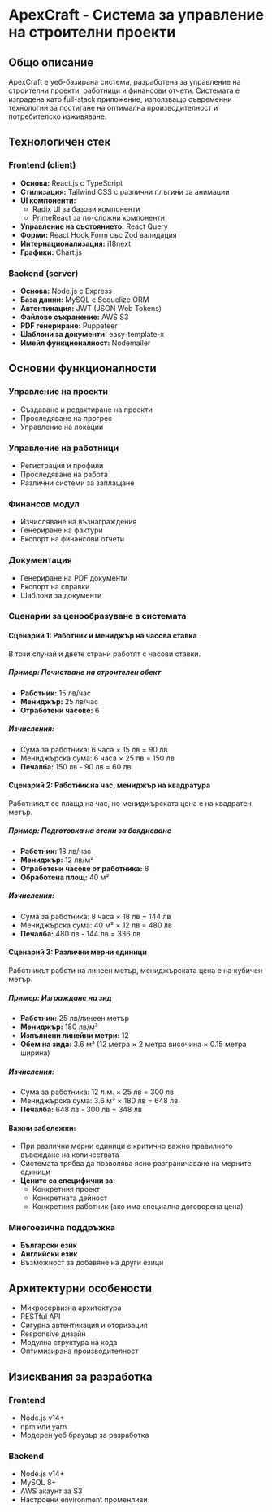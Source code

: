 # ApexCraft - Система за управление на строителни проекти

## Общо описание
ApexCraft е уеб-базирана система, разработена за управление на строителни проекти, работници и финансови отчети. Системата е изградена като full-stack приложение, използващо съвременни технологии за постигане на оптимална производителност и потребителско изживяване.

## Технологичен стек

### Frontend (client)
- **Основа:** React.js с TypeScript
- **Стилизация:** Tailwind CSS с различни плъгини за анимации
- **UI компоненти:**
  - Radix UI за базови компоненти
  - PrimeReact за по-сложни компоненти
- **Управление на състоянието:** React Query
- **Форми:** React Hook Form със Zod валидация
- **Интернационализация:** i18next
- **Графики:** Chart.js

### Backend (server)
- **Основа:** Node.js с Express
- **База данни:** MySQL с Sequelize ORM
- **Автентикация:** JWT (JSON Web Tokens)
- **Файлово съхранение:** AWS S3
- **PDF генериране:** Puppeteer
- **Шаблони за документи:** easy-template-x
- **Имейл функционалност:** Nodemailer

## Основни функционалности
### Управление на проекти
- Създаване и редактиране на проекти
- Проследяване на прогрес
- Управление на локации

### Управление на работници
- Регистрация и профили
- Проследяване на работа
- Различни системи за заплащане

### Финансов модул
- Изчисляване на възнаграждения
- Генериране на фактури
- Експорт на финансови отчети

### Документация
- Генериране на PDF документи
- Експорт на справки
- Шаблони за документи

### Сценарии за ценообразуване в системата
#### Сценарий 1: Работник и мениджър на часова ставка
В този случай и двете страни работят с часови ставки.
##### Пример: Почистване на строителен обект
- **Работник:** 15 лв/час
- **Мениджър:** 25 лв/час
- **Отработени часове:** 6
##### Изчисления:
- Сума за работника: 6 часа × 15 лв = 90 лв
- Мениджърска сума: 6 часа × 25 лв = 150 лв
- **Печалба:** 150 лв - 90 лв = 60 лв

#### Сценарий 2: Работник на час, мениджър на квадратура
Работникът се плаща на час, но мениджърската цена е на квадратен метър.
##### Пример: Подготовка на стени за боядисване
- **Работник:** 18 лв/час
- **Мениджър:** 12 лв/м²
- **Отработени часове от работника:** 8
- **Обработена площ:** 40 м²
##### Изчисления:
- Сума за работника: 8 часа × 18 лв = 144 лв
- Мениджърска сума: 40 м² × 12 лв = 480 лв
- **Печалба:** 480 лв - 144 лв = 336 лв

#### Сценарий 3: Различни мерни единици
Работникът работи на линеен метър, мениджърската цена е на кубичен метър.
##### Пример: Изграждане на зид
- **Работник:** 25 лв/линеен метър
- **Мениджър:** 180 лв/м³
- **Изпълнени линейни метри:** 12
- **Обем на зида:** 3.6 м³ (12 метра × 2 метра височина × 0.15 метра ширина)
##### Изчисления:
- Сума за работника: 12 л.м. × 25 лв = 300 лв
- Мениджърска сума: 3.6 м³ × 180 лв = 648 лв
- **Печалба:** 648 лв - 300 лв = 348 лв

#### Важни забележки:
- При различни мерни единици е критично важно правилното въвеждане на количествата
- Системата трябва да позволява ясно разграничаване на мерните единици
- **Цените са специфични за:**
  - Конкретния проект
  - Конкретната дейност
  - Конкретния работник (ако има специална договорена цена)

### Многоезична поддръжка
- **Български език**
- **Английски език**
- Възможност за добавяне на други езици

## Архитектурни особености
- Микросервизна архитектура
- RESTful API
- Сигурна автентикация и оторизация
- Responsive дизайн
- Модулна структура на кода
- Оптимизирана производителност

## Изисквания за разработка
### Frontend
- Node.js v14+
- npm или yarn
- Модерен уеб браузър за разработка

### Backend
- Node.js v14+
- MySQL 8+
- AWS акаунт за S3
- Настроени environment променливи

